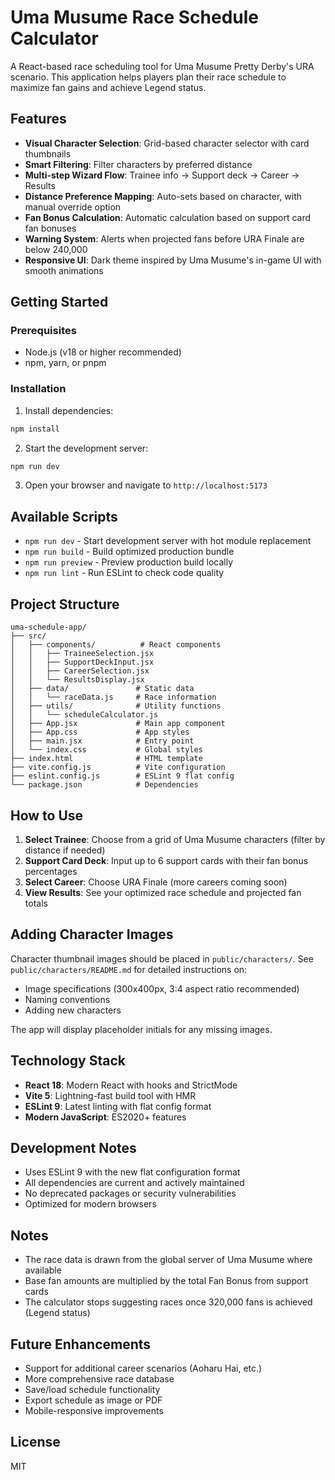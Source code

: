 # Uma Musume Race Schedule Calculator

A React-based race scheduling tool for Uma Musume Pretty Derby's URA scenario. This application helps players plan their race schedule to maximize fan gains and achieve Legend status.

## Features

- **Visual Character Selection**: Grid-based character selector with card thumbnails
- **Smart Filtering**: Filter characters by preferred distance
- **Multi-step Wizard Flow**: Trainee info → Support deck → Career → Results
- **Distance Preference Mapping**: Auto-sets based on character, with manual override option
- **Fan Bonus Calculation**: Automatic calculation based on support card fan bonuses
- **Warning System**: Alerts when projected fans before URA Finale are below 240,000
- **Responsive UI**: Dark theme inspired by Uma Musume's in-game UI with smooth animations

## Getting Started

### Prerequisites

- Node.js (v18 or higher recommended)
- npm, yarn, or pnpm

### Installation

1. Install dependencies:

```bash
npm install
```

2. Start the development server:

```bash
npm run dev
```

3. Open your browser and navigate to `http://localhost:5173`

## Available Scripts

- `npm run dev` - Start development server with hot module replacement
- `npm run build` - Build optimized production bundle
- `npm run preview` - Preview production build locally
- `npm run lint` - Run ESLint to check code quality

## Project Structure

```
uma-schedule-app/
├── src/
│   ├── components/          # React components
│   │   ├── TraineeSelection.jsx
│   │   ├── SupportDeckInput.jsx
│   │   ├── CareerSelection.jsx
│   │   └── ResultsDisplay.jsx
│   ├── data/               # Static data
│   │   └── raceData.js     # Race information
│   ├── utils/              # Utility functions
│   │   └── scheduleCalculator.js
│   ├── App.jsx             # Main app component
│   ├── App.css             # App styles
│   ├── main.jsx            # Entry point
│   └── index.css           # Global styles
├── index.html              # HTML template
├── vite.config.js          # Vite configuration
├── eslint.config.js        # ESLint 9 flat config
└── package.json            # Dependencies
```

## How to Use

1. **Select Trainee**: Choose from a grid of Uma Musume characters (filter by distance if needed)
2. **Support Card Deck**: Input up to 6 support cards with their fan bonus percentages
3. **Select Career**: Choose URA Finale (more careers coming soon)
4. **View Results**: See your optimized race schedule and projected fan totals

## Adding Character Images

Character thumbnail images should be placed in `public/characters/`. See `public/characters/README.md` for detailed instructions on:

- Image specifications (300x400px, 3:4 aspect ratio recommended)
- Naming conventions
- Adding new characters

The app will display placeholder initials for any missing images.

## Technology Stack

- **React 18**: Modern React with hooks and StrictMode
- **Vite 5**: Lightning-fast build tool with HMR
- **ESLint 9**: Latest linting with flat config format
- **Modern JavaScript**: ES2020+ features

## Development Notes

- Uses ESLint 9 with the new flat configuration format
- All dependencies are current and actively maintained
- No deprecated packages or security vulnerabilities
- Optimized for modern browsers

## Notes

- The race data is drawn from the global server of Uma Musume where available
- Base fan amounts are multiplied by the total Fan Bonus from support cards
- The calculator stops suggesting races once 320,000 fans is achieved (Legend status)

## Future Enhancements

- Support for additional career scenarios (Aoharu Hai, etc.)
- More comprehensive race database
- Save/load schedule functionality
- Export schedule as image or PDF
- Mobile-responsive improvements

## License

MIT
